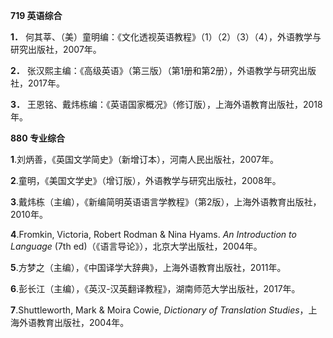**719 英语综合**

**1．** 何其莘、（美）童明编：《文化透视英语教程》（1）（2）（3）（4），外语教学与研究出版社，2007年。

**2．** 张汉熙主编：《高级英语》（第三版）（第1册和第2册），外语教学与研究出版社，2017年。

**3．** 王恩铭、戴炜栋编：《英语国家概况》（修订版），上海外语教育出版社，2018年。

**880 专业综合**

**1**.刘炳善，《英国文学简史》（新增订本），河南人民出版社，2007年。

**2**.童明，《美国文学史》（增订版），外语教学与研究出版社，2008年。

**3**.戴炜栋（主编），《新编简明英语语言学教程》（第2版），上海外语教育出版社，2010年。

**4**.Fromkin, Victoria, Robert Rodman & Nina Hyams. _An Introduction to Language_ (7th ed)（《语言导论》），北京大学出版社，2004年。

**5**.方梦之（主编），《中国译学大辞典》，上海外语教育出版社，2011年。

**6**.彭长江（主编），《英汉-汉英翻译教程》，湖南师范大学出版社，2017年。

**7**.Shuttleworth, Mark & Moira Cowie, _Dictionary of Translation Studies_，上海外语教育出版社，2004年。